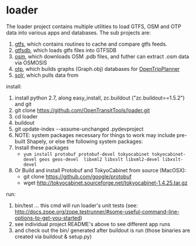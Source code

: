 loader
======

The loader project contains multiple utilities to load GTFS, OSM and OTP data into various apps and databases. The
sub projects are:
  1. [gtfs](ott/loader/gtfs/README.md), which contains routines to cache and compare gtfs feeds.
  1. [gtfsdb](ott/loader/gtfsdb/README.md), which loads gtfs files into GTFSDB
  1. [osm](ott/loader/osm/README.md), which downloads OSM .pdb files, and futher can extract .osm data via OSMOSIS
  1. [otp](ott/loader/otp/README.md), which builds graphs (Graph.obj) databases for [OpenTripPlanner](http://opentripplanner.org)
  1. [solr](ott/loader/solr/README.md), which pulls data from 

install:
  1. install python 2.7, along easy_install, zc.buildout ("zc.buildout==1.5.2") and git
  1. git clone https://github.com/OpenTransitTools/loader.git
  1. cd loader
  1. buildout
  1. git update-index --assume-unchanged .pydevproject
  1. NOTE: system packages necessary for things to work may include pre-built Shapely, or else the following system packages: 
  1. Install these packages
     - `yum install protobuf protobuf-devel tokyocabinet tokyocabinet-devel geos geos-devel  libxml2 libxslt libxml2-devel libxslt-devel
    `
  1. Or Build and install Protobuf and TokyoCabinet from source (MacOSX):
     - git clone https://github.com/google/protobuf 
     - wget http://tokyocabinet.sourceforge.net/tokyocabinet-1.4.25.tar.gz
     


run:
  1. bin/test ... this cmd will run loader's unit tests (see: http://docs.zope.org/zope.testrunner/#some-useful-command-line-options-to-get-you-started)
  1. see individual project README's above to see different app runs
  1. and check out the bin/ generated after buildout is run (those binaries are created via buildout & setup.py)
